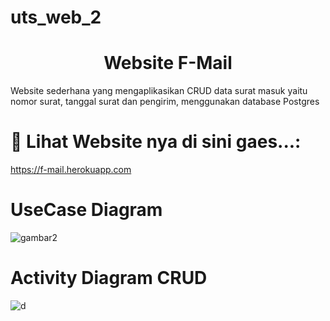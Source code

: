 # uts_web_2

<h1 align='center'>
 Website F-Mail
</h1>

<p> Website sederhana yang mengaplikasikan CRUD data surat masuk yaitu nomor surat, tanggal surat dan pengirim, menggunakan database Postgres </p>

# 🚀 Lihat Website nya di sini gaes...:
https://f-mail.herokuapp.com

# UseCase Diagram
![gambar2](https://user-images.githubusercontent.com/72137450/165884242-c1d8155a-a850-4a22-952e-9559915ef94b.jpg)

# Activity Diagram CRUD
![d](https://user-images.githubusercontent.com/72137450/165937558-45070d35-028a-497e-9385-be2a0dbe179d.jpg)

